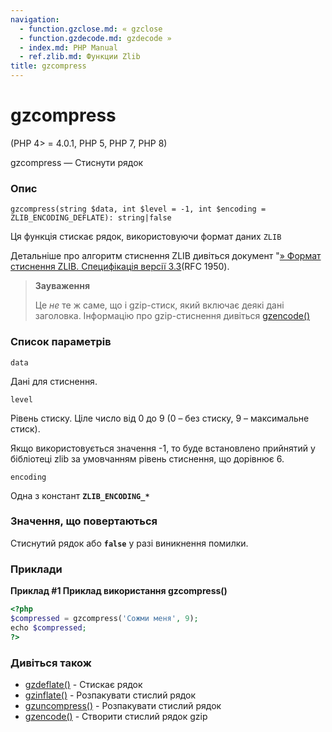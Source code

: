 ```yaml
---
navigation:
  - function.gzclose.md: « gzclose
  - function.gzdecode.md: gzdecode »
  - index.md: PHP Manual
  - ref.zlib.md: Функции Zlib
title: gzcompress
---
```

# gzcompress

(PHP 4> = 4.0.1, PHP 5, PHP 7, PHP 8)

gzcompress — Стиснути рядок

### Опис

```methodsynopsis
gzcompress(string $data, int $level = -1, int $encoding = ZLIB_ENCODING_DEFLATE): string|false
```

Ця функція стискає рядок, використовуючи формат даних `ZLIB`

Детальніше про алгоритм стиснення ZLIB дивіться документ "[» Формат стиснення ZLIB. Специфікація версії 3.3](http://www.faqs.org/rfcs/rfc1950)(RFC 1950).

> **Зауваження**
> 
> Це *не* те ж саме, що і gzip-стиск, який включає деякі дані заголовка. Інформацію про gzip-стиснення дивіться [gzencode()](function.gzencode.md)

### Список параметрів

`data`

Дані для стиснення.

`level`

Рівень стиску. Ціле число від 0 до 9 (0 – без стиску, 9 – максимальне стиск).

Якщо використовується значення -1, то буде встановлено прийнятий у бібліотеці zlib за умовчанням рівень стиснення, що дорівнює 6.

`encoding`

Одна з констант **`ZLIB_ENCODING_*`**

### Значення, що повертаються

Стиснутий рядок або **`false`** у разі виникнення помилки.

### Приклади

**Приклад #1 Приклад використання **gzcompress()****

```php
<?php
$compressed = gzcompress('Сожми меня', 9);
echo $compressed;
?>
```

### Дивіться також

-   [gzdeflate()](function.gzdeflate.md) - Стискає рядок
-   [gzinflate()](function.gzinflate.md) - Розпакувати стислий рядок
-   [gzuncompress()](function.gzuncompress.md) - Розпакувати стислий рядок
-   [gzencode()](function.gzencode.md) - Створити стислий рядок gzip
